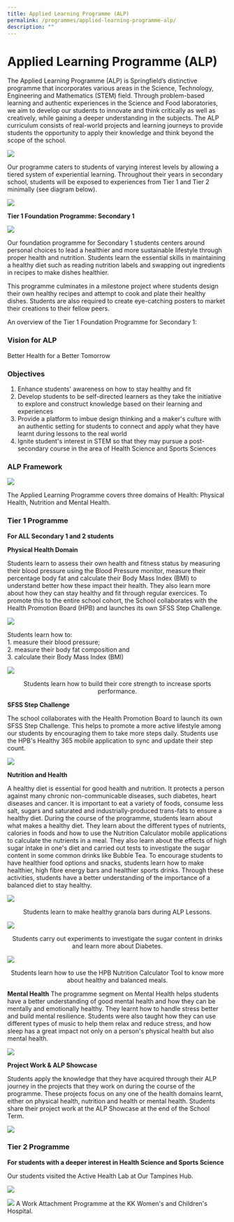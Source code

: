 ```yaml
---
title: Applied Learning Programme (ALP)
permalink: /programmes/applied-learning-programme-alp/
description: ""
---
```

# **Applied Learning Programme (ALP)**

The Applied Learning Programme (ALP) is Springfield’s distinctive programme that incorporates various areas in the Science, Technology, Engineering and Mathematics (STEM) field. Through problem-based learning and authentic experiences in the Science and Food laboratories, we aim to develop our students to innovate and think critically as well as creatively, while gaining a deeper understanding in the subjects. The ALP curriculum consists of real-world projects and learning journeys to provide students the opportunity to apply their knowledge and think beyond the scope of the school.

![](/images/ALP1.png)

Our programme caters to students of varying interest levels by allowing a tiered system of experiential learning. Throughout their years in secondary school, students will be exposed to experiences from Tier 1 and Tier 2 minimally (see diagram below).

![](/images/ALP2.png)

**Tier 1 Foundation Programme: Secondary 1**

![](/images/ALP3.png)

Our foundation programme for Secondary 1 students centers around personal choices to lead a healthier and more sustainable lifestyle through proper health and nutrition. Students learn the essential skills in maintaining a healthy diet such as reading nutrition labels and swapping out ingredients in recipes to make dishes healthier.

This programme culminates in a milestone project where students design their own healthy recipes and attempt to cook and plate their healthy dishes. Students are also required to create eye-catching posters to market their creations to their fellow peers.

An  overview of the Tier 1 Foundation Programme for Secondary 1:





### Vision for ALP

Better Health for a Better Tomorrow  

### Objectives

1.  Enhance students' awareness on how to stay healthy and fit
2.  Develop students to be self-directed learners as they take the initiative to explore and construct knowledge based on their learning and experiences
3.  Provide a platform to imbue design thinking and a maker's culture with an authentic setting for students to connect and apply what they have learnt during lessons to the real world
4.  Ignite student's interest in STEM so that they may pursue a post-secondary course in the area of Health Science and Sports Sciences

 
### ALP Framework

![](/images/Picture1.png)

The Applied Learning Programme covers three domains of Health: Physical Health, Nutrition and Mental Health.

  

### Tier 1 Programme

**For ALL Secondary 1 and 2 students**

**Physical Health Domain**

Students learn to assess their own health and fitness status by measuring their blood pressure using the Blood Pressure monitor, measure their percentage body fat and calculate their Body Mass Index (BMI) to understand better how these impact their health. They also learn more about how they can stay healthy and fit through regular exercices. To promote this to the entire school cohort, the School collaborates with the Health Promotion Board (HPB) and launches its own SFSS Step Challenge.

![](/images/Tier%201%20Programme-.jpg)

Students learn how to:    
1\. measure their blood pressure;    
2\. measure their body fat composition and     
3\. calculate their Body Mass Index (BMI)

![](/images/Tier%201%20Programme_.jpg)
<center>Students learn how to build their core strength to increase sports performance.</center>

**SFSS Step Challenge**

The school collaborates with the Health Promotion Board to launch its own SFSS Step Challenge. This helps to promote a more active lifestyle among our students by encouraging them to take more steps daily. Students use the HPB's Healthy 365 mobile application to sync and update their step count.

![](/images/SFSS%20Steps%20Challenge.jpg)

**Nutrition and Health**

A healthy diet is essential for good health and nutrition. It protects a person against many chronic non-communicable diseases, such diabetes, heart diseases and cancer. It is important to eat a variety of foods, consume less salt, sugars and saturated and industrially-produced trans-fats to ensure a healthy diet. During the course of the programme, students learn about what makes a healthy diet. They learn about the different types of nutrients, calories in foods and how to use the Nutrition Calculator mobile applications to calculate the nutrients in a meal. They also learn about the effects of high sugar intake in one's diet and carried out tests to investigate the sugar content in some common drinks like Bubble Tea. To encourage students to have healthier food options and snacks, students learn how to make healthier, high fibre energy bars and healthier sports drinks. Through these activities, students have a better understanding of the importance of a balanced diet to stay healthy.

![](/images/Granola%20Bars.jpg)
<center>Students learn to make healthy granola bars during ALP Lessons.</center>

![](/images/Experiment.jpg)
<center>Students carry out experiments to investigate the sugar content in drinks and learn more about Diabetes.</center>

![](/images/HPB_.png)
<center>Students learn how to use the HPB Nutrition Calculator Tool to know more about healthy and balanced meals.</center>

**Mental Health**
The programme segment on Mental Health helps students have a better understanding of good mental health and how they can be mentally and emotionally healthy. They learnt how to handle stress better and build mental resilience. Students were also taught how they can use different types of music to help them relax and reduce stress, and how sleep has a great impact not only on a person's physical health but also mental health.

![](/images/MH_6.png)

**Project Work & ALP Showcase**

Students apply the knowledge that they have acquired through their ALP journey in the projects that they work on during the course of the programme. These projects focus on any one of the health domains learnt, either on physical health, nutrition and health or mental health. Students share their project work at the ALP Showcase at the end of the School Term.

![](/images/ALP%20Showcase.jpg)

### Tier 2 Programme

**For students with a deeper interest in Health Science and Sports Science**
 
Our students visited the Active Health Lab at Our Tampines Hub.

![](/images/Active%20Lab.jpg)

![](/images/KK_Work%20Attachment.jpg)
A Work Attachment Programme at the KK Women's and Children's Hospital.